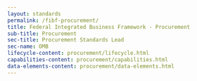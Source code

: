 ```yaml
---
layout: standards
permalink: /fibf-procurement/
title: Federal Integrated Business Framework - Procurement
sub-title: Procurement
sec-title: Procurement Standards Lead
sec-name: OMB
lifecycle-content: procurement/lifecycle.html
capabilities-content: procurement/capabilities.html
data-elements-content: procurement/data-elements.html
---
```

